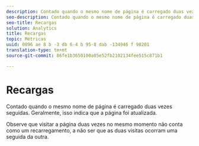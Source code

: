 ```yaml
---
description: Contado quando o mesmo nome de página é carregado duas vezes seguidas. Geralmente, isso indica que a página foi atualizada.
seo-description: Contado quando o mesmo nome de página é carregado duas vezes seguidas. Geralmente, isso indica que a página foi atualizada.
seo-title: Recargas
solution: Analytics
title: Recargas
topic: Métricas
uuid: 0896 ae 8 b -3 db 6-4 b 95-8 dab -134946 f 98201
translation-type: tm+mt
source-git-commit: 86fe1b3650100a05e52fb2102134fee515c871b1

---
```



# Recargas

Contado quando o mesmo nome de página é carregado duas vezes seguidas. Geralmente, isso indica que a página foi atualizada.

Observe que visitar a página duas vezes no mesmo momento não conta como um recarregamento, a não ser que as duas visitas ocorram uma seguida da outra.
